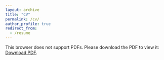 ```yaml
---
layout: archive
title: "CV"
permalink: /cv/
author_profile: true
redirect_from:
  - /resume
---
```



<object data="/pages/cv.pdf" type="application/pdf" width="100%" height="600px">
    <p>This browser does not support PDFs. Please download the PDF to view it: 
    <a href="cv.pdf">Download PDF</a>.</p>
</object>